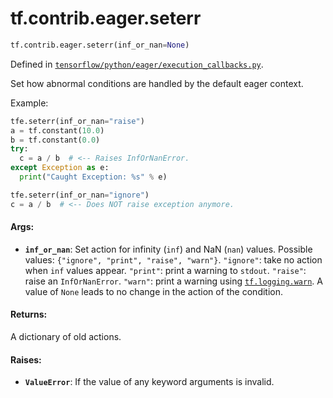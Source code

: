 <div itemscope itemtype="http://developers.google.com/ReferenceObject">
<meta itemprop="name" content="tf.contrib.eager.seterr" />
<meta itemprop="path" content="Stable" />
</div>

# tf.contrib.eager.seterr

``` python
tf.contrib.eager.seterr(inf_or_nan=None)
```



Defined in [`tensorflow/python/eager/execution_callbacks.py`](https://www.tensorflow.org/code/tensorflow/python/eager/execution_callbacks.py).

Set how abnormal conditions are handled by the default eager context.

Example:
```python
tfe.seterr(inf_or_nan="raise")
a = tf.constant(10.0)
b = tf.constant(0.0)
try:
  c = a / b  # <-- Raises InfOrNanError.
except Exception as e:
  print("Caught Exception: %s" % e)

tfe.seterr(inf_or_nan="ignore")
c = a / b  # <-- Does NOT raise exception anymore.
```

#### Args:

* <b>`inf_or_nan`</b>: Set action for infinity (`inf`) and NaN (`nan`) values.
    Possible values: `{"ignore", "print", "raise", "warn"}`.
    `"ignore"`: take no action when `inf` values appear.
    `"print"`: print a warning to `stdout`.
    `"raise"`: raise an `InfOrNanError`.
    `"warn"`: print a warning using <a href="../../../tf/logging/warn.md"><code>tf.logging.warn</code></a>.
    A value of `None` leads to no change in the action of the condition.


#### Returns:

A dictionary of old actions.


#### Raises:

* <b>`ValueError`</b>: If the value of any keyword arguments is invalid.